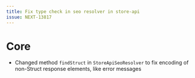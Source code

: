 ```yaml
---
title: Fix type check in seo resolver in store-api
issue: NEXT-13817
---
```

# Core
* Changed method `findStruct` in `StoreApiSeoResolver` to fix encoding of non-Struct response elements, like error messages
